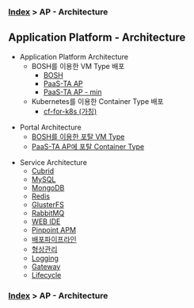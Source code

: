 ### [Index](../../README.md) > AP - Architecture

## Application Platform - Architecture
- Application Platform Architecture  
  - BOSH를 이용한 VM Type 배포
    - [BOSH](./core/README.md)  
    - [PaaS-TA AP](./core/README.md)  
    - [PaaS-TA AP - min](./core/README.md)  
  - Kubernetes를 이용한 Container Type 배포
    - [cf-for-k8s (가칭)](./core/README.md)  

+ Portal Architecture
  + [BOSH를 이용한 포탈 VM Type](./portal/vm_type.md)   
  + [PaaS-TA AP에 포탈 Container Type](./portal/app_type.md)   

- Service Architecture
  - [Cubrid](./service/README.md)
  - [MySQL](./service/README.md)
  - [MongoDB](./service/README.md)
  - [Redis](./service/README.md)
  - [GlusterFS](./service/README.md)
  - [RabbitMQ](./service/README.md)
  - [WEB IDE](./service/README.md)
  - [Pinpoint APM](./service/README.md)
  - [배포파이프라인](./service/README.md)
  - [형상관리](./service/README.md)
  - [Logging](./service/README.md)
  - [Gateway](./service/README.md)
  - [Lifecycle](./service/README.md)

### [Index](../../README.md) > AP - Architecture
